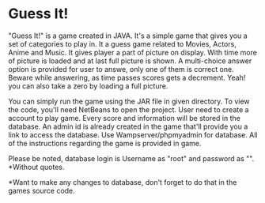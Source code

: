 # Guess It!
"Guess It!" is a game created in JAVA. It's a simple game that gives you a set of categories to play in.
It a guess game related to Movies, Actors, Anime and Music.
It gives player a part of picture on display. With time more of picture is loaded and at last full picture is shown.
A multi-choice answer option is provided for user to answe, only one of them is correct one.
Beware while answering, as time passes scores gets a decrement. Yeah! you can also take a zero by loading a full picture.

You can simply run the game using the JAR file in given directory. To view the code, you'll need NetBeans to open the project.
User need to create a account to play game. Every score and information will be stored in the database.
An admin id is already created in the game that'll provide you a link to access the database. Use Wampserver/phpmyadmin for database.
All of the instructions regarding the game is provided in game.


Please be noted, database login is Username as "root" and password as "".
*Without quotes.



*Want to make any changes to database, don't forget to do that in the games source code.
